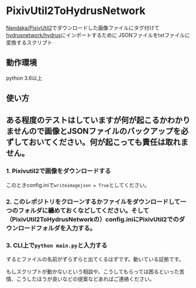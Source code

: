 # PixivUtil2ToHydrusNetwork

[Nandaka/PixivUtil2](https://github.com/Nandaka/PixivUtil2)でダウンロードした画像ファイルにタグ付けて
[hydrusnetwork/hydrus](https://github.com/hydrusnetwork/hydrus)にインポートするために
JSONファイルをtxtファイルに変換するスクリプト

## 動作環境
python 3.6以上

## 使い方

## ある程度のテストはしていますが何が起こるかわかりませんので画像とJSONファイルのバックアップを必ずしておいてください。何が起こっても責任は取れません。

### 1. Pixivutil2で画像をダウンロードする
このときconfig.iniで`writeimagejson = True`としてください。

### 2. このレポジトリをクローンするかファイルをダウンロードして一つのフォルダに纏めておくなどしてください。そして（PixivUtil2ToHydrusNetworkの）config.iniにPixivUtil2でのダウンロードフォルダを入力する。
### 3. CLI上で`python main.py`と入力する
するとファイルの名前がずらずらと出てくるはずです。動いている証拠です。

もしスクリプトが動かないという相談や、こうしてもらっては困るといった苦情、こうしたほうが良いなどの提案などあればご連絡ください。
